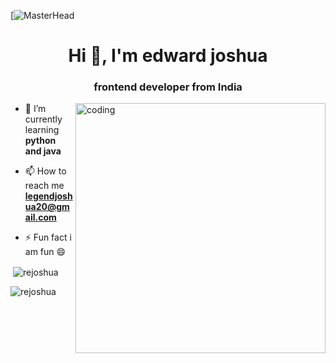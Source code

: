 [![MasterHead](https://wallpaperaccess.com/full/5927911.gif)
<h1 align="center">Hi 👋, I'm edward joshua</h1>
<h3 align="center">frontend developer from India</h3>
<img align="right"alt="coding"width="400" src="https://user-images.githubusercontent.com/106300029/227725389-375e5a60-6414-4059-bb43-346391524424.gif">

- 🌱 I’m currently learning **python and java**

- 📫 How to reach me **legendjoshua20@gmail.com**

- ⚡ Fun fact i am fun 😄



<p>&nbsp;<img align="center" src="https://github-readme-stats.vercel.app/api?username=rejoshua&show_icons=true&locale=en" alt="rejoshua" /></p>

<p><img align="center" src="https://github-readme-streak-stats.herokuapp.com/?user=rejoshua&" alt="rejoshua" /></p>

<!--
**rejoshua/rejoshua** is a ✨ _special_ ✨ repository because its `README.md` (this file) appears on your GitHub profile.

Here are some ideas to get you started:

- 🔭 I’m currently working on ...
- 🌱 I’m currently learning ...
- 👯 I’m looking to collaborate on ...
- 🤔 I’m looking for help with ...
- 💬 Ask me about ...
- 📫 How to reach me: ...
- 😄 Pronouns: ...
- ⚡ Fun fact: ...
-->

